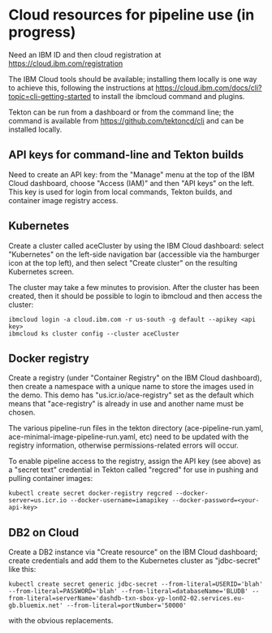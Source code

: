 # Cloud resources for pipeline use (in progress)

Need an IBM ID and then cloud registration at https://cloud.ibm.com/registration

The IBM Cloud tools should be available; installing them locally is one way to achieve this, following
the instructions at https://cloud.ibm.com/docs/cli?topic=cli-getting-started to install the ibmcloud
command and plugins. 

Tekton can be run from a dashboard or from the command line; the command is available from https://github.com/tektoncd/cli and
can be installed locally.

## API keys for command-line and Tekton builds

Need to create an API key: from the "Manage" menu at the top of the IBM Cloud dashboard, choose "Access (IAM)" and 
then "API keys" on the left. This key is used for login from local commands, Tekton builds, and container image
registry access.

## Kubernetes

Create a cluster called aceCluster by using the IBM Cloud dashboard: select "Kubernetes" on the left-side navigation 
bar (accessible via the hamburger icon at the top left), and then select "Create cluster" on the resulting Kubernetes 
screen.

The cluster may take a few minutes to provision. After the cluster has been created, then it should be possible
to login to ibmcloud and then access the cluster:
```
ibmcloud login -a cloud.ibm.com -r us-south -g default --apikey <api key>
ibmcloud ks cluster config --cluster aceCluster
```

## Docker registry

Create a registry (under "Container Registry" on the IBM Cloud dashboard), then create a namespace 
with a unique name to store the images used in the demo. This demo has "us.icr.io/ace-registry" set as the 
default which means that "ace-registry" is already in use and another name must be chosen.

The various pipeline-run files in the tekton directory (ace-pipeline-run.yaml, ace-minimal-image-pipeline-run.yaml, 
etc) need to be updated with the registry information, otherwise permissions-related errors will occur.

To enable pipeline access to the registry, assign the API key (see above) as a "secret text" credential in 
Tekton called "regcred" for use in pushing and pulling container images:
```
kubectl create secret docker-registry regcred --docker-server=us.icr.io --docker-username=iamapikey --docker-password=<your-api-key>
```

## DB2 on Cloud

Create a DB2 instance via "Create resource" on the IBM Cloud dashboard; create credentials and add them to the Kubernetes cluster as "jdbc-secret" like this:
```
kubectl create secret generic jdbc-secret --from-literal=USERID='blah' --from-literal=PASSWORD='blah' --from-literal=databaseName='BLUDB' --from-literal=serverName='dashdb-txn-sbox-yp-lon02-02.services.eu-gb.bluemix.net' --from-literal=portNumber='50000' 
```
with the obvious replacements.
